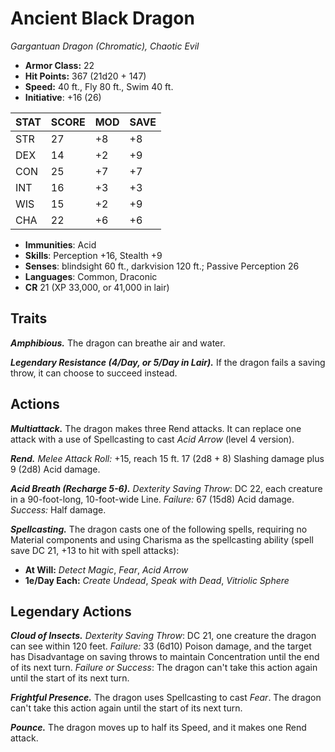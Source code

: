 # Ancient Black Dragon

*Gargantuan Dragon (Chromatic), Chaotic Evil*

- **Armor Class:** 22
- **Hit Points:** 367 (21d20 + 147)
- **Speed:** 40 ft., Fly 80 ft., Swim 40 ft.
- **Initiative**: +16 (26)

|STAT|SCORE|MOD|SAVE|
| --- | --- | --- | ---- |
| STR | 27 | +8 | +8 |
| DEX | 14 | +2 | +9 |
| CON | 25 | +7 | +7 |
| INT | 16 | +3 | +3 |
| WIS | 15 | +2 | +9 |
| CHA | 22 | +6 | +6 |

- **Immunities**: Acid
- **Skills**: Perception +16, Stealth +9
- **Senses**: blindsight 60 ft., darkvision 120 ft.; Passive Perception 26
- **Languages**: Common, Draconic
- **CR** 21 (XP 33,000, or 41,000 in lair)

## Traits

***Amphibious.*** The dragon can breathe air and water.

***Legendary Resistance (4/Day, or 5/Day in Lair).*** If the dragon fails a saving throw, it can choose to succeed instead.


## Actions

***Multiattack.*** The dragon makes three Rend attacks. It can replace one attack with a use of Spellcasting to cast *Acid Arrow* (level 4 version).

***Rend.*** *Melee Attack Roll:* +15, reach 15 ft. 17 (2d8 + 8) Slashing damage plus 9 (2d8) Acid damage.

***Acid Breath (Recharge 5-6).*** *Dexterity Saving Throw*: DC 22, each creature in a 90-foot-long, 10-foot-wide Line. *Failure:*  67 (15d8) Acid damage. *Success:*  Half damage.

***Spellcasting.*** The dragon casts one of the following spells, requiring no Material components and using Charisma as the spellcasting ability (spell save DC 21, +13 to hit with spell attacks):

- **At Will:** *Detect Magic*, *Fear*, *Acid Arrow*
- **1e/Day Each:** *Create Undead*, *Speak with Dead*, *Vitriolic Sphere*

## Legendary Actions

***Cloud of Insects.*** *Dexterity Saving Throw*: DC 21, one creature the dragon can see within 120 feet. *Failure:*  33 (6d10) Poison damage, and the target has Disadvantage on saving throws to maintain  Concentration until the end of its next turn. *Failure or Success*:  The dragon can't take this action again until the start of its next turn.

***Frightful Presence.*** The dragon uses Spellcasting to cast *Fear*. The dragon can't take this action again until the start of its next turn.

***Pounce.*** The dragon moves up to half its Speed, and it makes one Rend attack.

